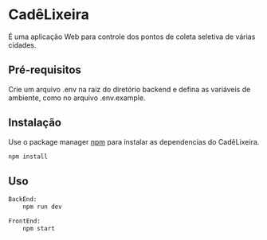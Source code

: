 # CadêLixeira
É uma aplicação Web para controle dos pontos de coleta seletiva de várias cidades.

## Pré-requisitos

Crie um arquivo .env na raiz do diretório backend e defina as variáveis ​​de ambiente, como no arquivo .env.example.

## Instalação

Use o package manager [npm](https://www.npmjs.com/) para instalar as dependencias do CadêLixeira.

```bash
npm install
```

## Uso

```bash
BackEnd:
	npm run dev

FrontEnd:
	npm start
```
